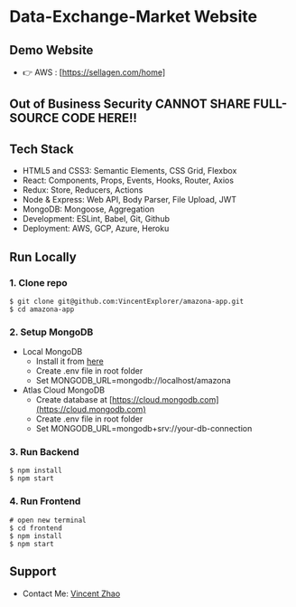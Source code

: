 # Data-Exchange-Market Website

## Demo Website

- 👉 AWS : [https://sellagen.com/home]

## Out of Business Security CANNOT SHARE FULL-SOURCE CODE HERE!!

## Tech Stack

- HTML5 and CSS3: Semantic Elements, CSS Grid, Flexbox
- React: Components, Props, Events, Hooks, Router, Axios
- Redux: Store, Reducers, Actions
- Node & Express: Web API, Body Parser, File Upload, JWT
- MongoDB: Mongoose, Aggregation
- Development: ESLint, Babel, Git, Github
- Deployment: AWS, GCP, Azure, Heroku

## Run Locally

### 1. Clone repo

```
$ git clone git@github.com:VincentExplorer/amazona-app.git
$ cd amazona-app
```

### 2. Setup MongoDB

- Local MongoDB
  - Install it from [here](https://www.mongodb.com/try/download/community)
  - Create .env file in root folder
  - Set MONGODB_URL=mongodb://localhost/amazona  
- Atlas Cloud MongoDB
  - Create database at [https://cloud.mongodb.com](https://cloud.mongodb.com)
  - Create .env file in root folder
  - Set MONGODB_URL=mongodb+srv://your-db-connection

### 3. Run Backend

```
$ npm install
$ npm start
```

### 4. Run Frontend

```
# open new terminal
$ cd frontend
$ npm install
$ npm start
```

## Support

- Contact Me: [Vincent Zhao](mailto:Wencheng.Zhao21@gmail.com)
